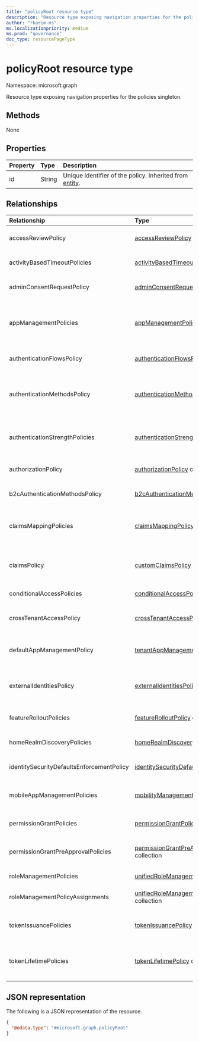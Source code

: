 ```yaml
---
title: "policyRoot resource type"
description: "Resource type exposing navigation properties for the policies singleton."
author: "rkarim-ms"
ms.localizationpriority: medium
ms.prod: "governance"
doc_type: resourcePageType
---
```


# policyRoot resource type

Namespace: microsoft.graph

Resource type exposing navigation properties for the policies singleton.

## Methods
None

## Properties
|Property|Type|Description|
|:---|:---|:---|
|id|String|Unique identifier of the policy. Inherited from [entity](../resources/entity.md).|

## Relationships

| Relationship                              | Type                                                                                                      | Description                                                                                                                                                          |
|:------------------------------------------|:----------------------------------------------------------------------------------------------------------|:---------------------------------------------------------------------------------------------------------------------------------------------------------------------|
| accessReviewPolicy                        | [accessReviewPolicy](accessreviewpolicy.md)                                                               | The policy that contains directory-level access review settings.                                                                                                     |
| activityBasedTimeoutPolicies              | [activityBasedTimeoutPolicy](activitybasedtimeoutpolicy.md) collection                                    | The policy that controls the idle time-out for web sessions for applications.                                                                                        |
| adminConsentRequestPolicy                 | [adminConsentRequestPolicy](adminconsentrequestpolicy.md)                                                 | The policy by which consent requests are created and managed for the entire tenant.                                                                                  |
| appManagementPolicies                     | [appManagementPolicy](appmanagementpolicy.md) collection                                                  | The policies that enforce app management restrictions for specific applications and service principals, overriding the defaultAppManagementPolicy.                   |
| authenticationFlowsPolicy                 | [authenticationFlowsPolicy](authenticationflowspolicy.md)                                                 | The policy configuration of the self-service sign-up experience of guests.                                                                                   |
| authenticationMethodsPolicy               | [authenticationMethodsPolicy](authenticationmethodspolicy.md)                                             | The authentication methods and the users that are allowed to use them to sign in and perform multifactor authentication (MFA) in Microsoft Entra ID. |
| authenticationStrengthPolicies | [authenticationStrengthPolicy](authenticationstrengthpolicy.md) collection                                           | The authentication method combinations that are to be used in scenarios defined by Microsoft Entra Conditional Access.                                                        |
| authorizationPolicy                       | [authorizationPolicy](authorizationpolicy.md) collection                                                  | The policy that controls Microsoft Entra authorization settings.                                                                                                            |
| b2cAuthenticationMethodsPolicy            | [b2cAuthenticationMethodsPolicy](b2cauthenticationmethodspolicy.md)                                       | The Azure AD B2C policies that define how end users register via local accounts.                                                                                     |
| claimsMappingPolicies                     | [claimsMappingPolicy](claimsmappingpolicy.md) collection                                                  | The claim-mapping policies for WS-Fed, SAML, OAuth 2.0, and OpenID Connect protocols, for tokens issued to a specific application.                                   |
|claimsPolicy|[customClaimsPolicy](../resources/customclaimspolicy.md)|A claims policy that allows application admins the ability to customize the claims that will be emitted in tokens affected by this policy.|
| conditionalAccessPolicies                 | [conditionalAccessPolicy](conditionalaccesspolicy.md)                                                     | The custom rules that define an access scenario.                                                                                                                     |
| crossTenantAccessPolicy                   | [crossTenantAccessPolicy](crosstenantaccesspolicy.md)                                                     | The custom rules that define an access scenario when interacting with external Microsoft Entra tenants.                                                                     |
| defaultAppManagementPolicy                | [tenantAppManagementPolicy](tenantappmanagementpolicy.md)                                                 | The tenant-wide policy that enforces app management restrictions for all applications and service principals.                                                        |
| externalIdentitiesPolicy                  | [externalIdentitiesPolicy](externalidentitiespolicy.md)                                                   | Represents the tenant-wide policy that controls whether guests can leave a Microsoft Entra tenant via self-service controls.                                       |
| featureRolloutPolicies                    | [featureRolloutPolicy](featurerolloutpolicy.md) collection                                                | The feature rollout policy associated with a directory object.                                                                                                       |
| homeRealmDiscoveryPolicies                | [homeRealmDiscoveryPolicy](homerealmdiscoverypolicy.md) collection                                        | The policy to control Microsoft Entra authentication behavior for federated users.                                                                                          |
| identitySecurityDefaultsEnforcementPolicy | [identitySecurityDefaultsEnforcementPolicy](identitysecuritydefaultsenforcementpolicy.md)                 | The policy that represents the security defaults that protect against common attacks.                                                                                |
| mobileAppManagementPolicies               | [mobilityManagementPolicy](mobilitymanagementpolicy.md) collection                                        | The policy that defines autoenrollment configuration for a mobility management (MDM or MAM) application.                                                            |
| permissionGrantPolicies                   | [permissionGrantPolicy](permissiongrantpolicy.md) collection                                              | The policy that specifies the conditions under which consent can be granted.                                                                                         |
| permissionGrantPreApprovalPolicies | [permissionGrantPreApprovalPolicy](permissiongrantpreapprovalpolicy.md) collection | Policies that specify the conditions under which consent can be granted to a specific application. |
| roleManagementPolicies                    | [unifiedRoleManagementPolicy](../resources/unifiedrolemanagementpolicy.md) collection                     | Represents the role management policies.                                                                                                                             |
| roleManagementPolicyAssignments           | [unifiedRoleManagementPolicyAssignment](../resources/unifiedrolemanagementpolicyassignment.md) collection | Represents the role management policy assignments.                                                                                                                   |
| tokenIssuancePolicies                     | [tokenIssuancePolicy](tokenissuancepolicy.md) collection                                                  | The policy that specifies the characteristics of SAML tokens issued by Microsoft Entra ID.                                                                                     |
| tokenLifetimePolicies                     | [tokenLifetimePolicy](tokenlifetimepolicy.md) collection                                                  | The policy that controls the lifetime of a JWT access token, an ID token, or a SAML 1.1/2.0 token issued by Microsoft Entra ID.                                                |

## JSON representation
The following is a JSON representation of the resource.
<!-- {
  "blockType": "resource",
  "keyProperty": "id",
  "@odata.type": "microsoft.graph.policyRoot",
  "openType": false
}
-->
``` json
{
  "@odata.type": "#microsoft.graph.policyRoot"
}
```
